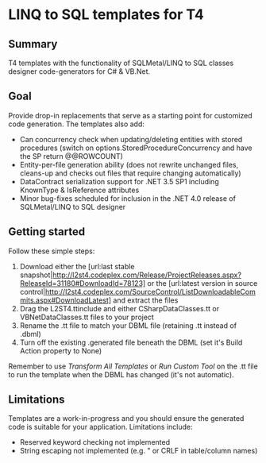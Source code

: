 # LINQ to SQL templates for T4

## Summary
T4 templates with the functionality of SQLMetal/LINQ to SQL classes designer code-generators for C# & VB.Net.

## Goal
Provide drop-in replacements that serve as a starting point for customized code generation. The templates also add:

- Can concurrency check when updating/deleting entities with stored procedures (switch on options.StoredProcedureConcurrency and have the SP return @@ROWCOUNT)
- Entity-per-file generation ability (does not rewrite unchanged files, cleans-up and checks out files that require changing automatically)
- DataContract serialization support for .NET 3.5 SP1 including KnownType & IsReference attributes
- Minor bug-fixes scheduled for inclusion in the .NET 4.0 release of SQLMetal/LINQ to SQL designer

## Getting started
Follow these simple steps:

1. Download either the [url:last stable snapshot|http://l2st4.codeplex.com/Release/ProjectReleases.aspx?ReleaseId=31180#DownloadId=78123] or the [url:latest version in source control|http://l2st4.codeplex.com/SourceControl/ListDownloadableCommits.aspx#DownloadLatest] and extract the files
2. Drag the L2ST4.ttinclude and either CSharpDataClasses.tt or VBNetDataClasses.tt files to your project
3. Rename the .tt file to match your DBML file (retaining .tt instead of .dbml)
4. Turn off the existing .generated file beneath the DBML (set it's Build Action property to None)

Remember to use *Transform All Templates* or *Run Custom Tool* on the .tt file to run the template when the DBML has changed (it's not automatic).

## Limitations
Templates are a work-in-progress and you should ensure the generated code is suitable for your application. Limitations include:

- Reserved keyword checking not implemented
- String escaping not implemented (e.g. " or CRLF in table/column names)
